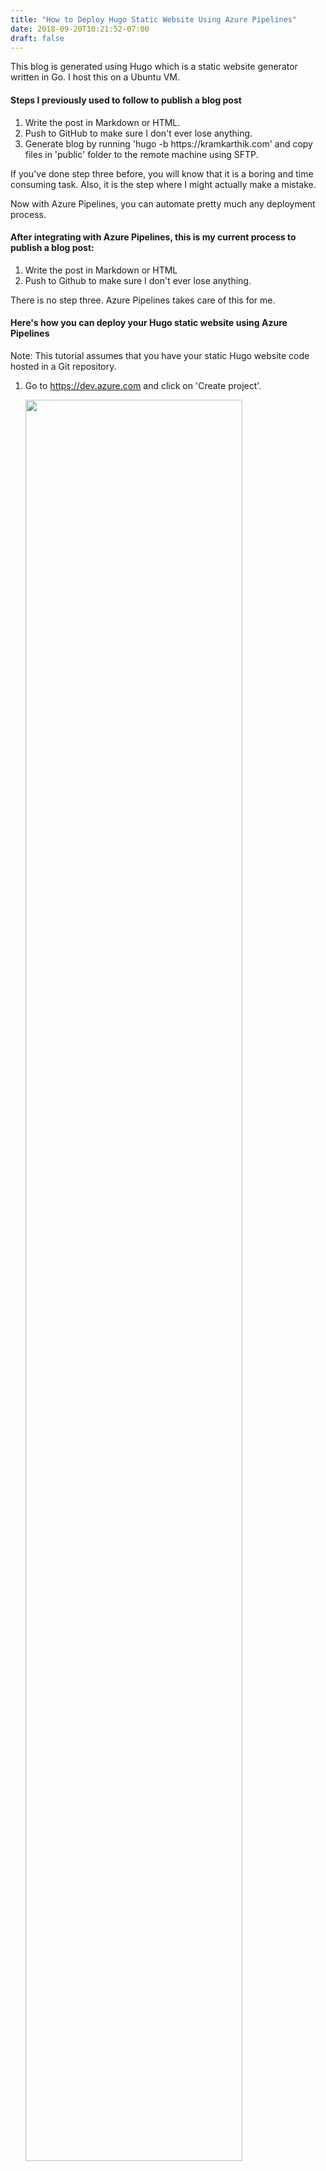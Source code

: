 ```yaml
---
title: "How to Deploy Hugo Static Website Using Azure Pipelines"
date: 2018-09-20T10:21:52-07:00
draft: false
---
```


<p>This blog is generated using Hugo which is a static website generator written in Go. I host this on a Ubuntu VM.</p>
<p><h4>Steps I previously used to follow to publish a blog post</h4></p>
<ol>
	<li>Write the post in Markdown or HTML.</li>
	<li>Push to GitHub to make sure I don't ever lose anything.</li>
	<li>Generate blog by running 'hugo -b https://kramkarthik.com' and copy files in 'public' folder to the remote machine using SFTP.</li>
</ol>

<p>If you've done step three before, you will know that it is a boring and time consuming task. Also, it is the step where I might actually make a mistake.</p>

Now with Azure Pipelines, you can automate pretty much any deployment process.

<p><h4>After integrating with Azure Pipelines, this is my current process to publish a blog post:</h4></p>
<ol>
	<li>Write the post in Markdown or HTML</li>
	<li>Push to Github to make sure I don't ever lose anything.</li>
</ol>

<p>There is no step three. Azure Pipelines takes care of this for me.</p>

<p><h4>Here's how you can deploy your Hugo static website using Azure Pipelines</h4></p>
<span>Note: This tutorial assumes that you have your static Hugo website code hosted in a Git repository.</span>
<p></p>
<ol>
	<p><li>Go to <a href="https://dev.azure.com" target="_blank">https://dev.azure.com</a> and click on 'Create project'.</li></p>
	<img style="height:85%;width:85%" src="/images/deploy_azure_pipelines/create_azure_project.png" />
	<p><li>Click on 'Pipelines' and then in the next screen, click on 'New pipeline'. You will also have a 'Pipelines' option on the left menu.</li></p>
	<img style="height:85%;width:85%" src="/images/deploy_azure_pipelines/new_azure_project_landing.png" />
	<p><li>Choose the source where your code is hosted. For this tutorial, I'm using GitHub. Other providers should be quite similar. Give a connection name and click on Authorize using OAuth.</li></p>
	<img style="height:85%;width:85%" src="/images/deploy_azure_pipelines/connect_repository.png" />
	<p><li>Click on Authorize AzurePipelines.</li></p>
	<img style="height:85%;width:85%" src="/images/deploy_azure_pipelines/github_oauth.png" />
	<p><li>Choose your website repository and the branch. I want only commits or merge into 'master' branch to create a build and deploy, so I have chosen 'master' as branch. Click on continue.</li></p>
	<img style="height:85%;width:85%" src="/images/deploy_azure_pipelines/choose_repository.png" />
	<p><li>In the next screen, you will be asked to choose a template. Scroll all the way down to the end and you will find 'Empty Pipeline'. Let's choose that one.</li></p>
	<img style="height:85%;width:85%" src="/images/deploy_azure_pipelines/choose_empty_pipeline.png" />
	<p><li>Now we are building a pipeline. You can click on 'Agent Job 1' under pipeline and rename it. Once you rename it, click on the '+' sign.</li></p>
	<img style="height:85%;width:85%" src="/images/deploy_azure_pipelines/build_pipeline.png" />
	<p><li>You will see a new tab to add a task on the right side. Select 'Marketplace', search for 'Hugo' and click on 'Get it free'. This will install the plugin. Once it is done, click on 'Add'. It will add a new 'Hugo generate' task to your job agent. Click on it.</li></p>
	<p><img style="height:85%;width:85%" src="/images/deploy_azure_pipelines/marketplace.png" /></p>
	<p><img style="height:85%;width:85%" src="/images/deploy_azure_pipelines/marketplace_hugo.png" /></p>
	<p><img style="height:85%;width:85%" src="/images/deploy_azure_pipelines/hugo_generate_task_pipeline.png" /></p>
	<p><li>This is where we will be configuring Hugo settings.
		<ul>
			<li>Enter destination as '$(Build.ArtifactStagingDirectory)/publish'.</li>
			<li>Base url will be the base url of your website. In my case, https://kramkarthik.com.</li>
			<p>The other options are not mandatory. You can choose based on your preference. I'm leaving them unchecked.</p>
			<p>Click the down arrow next to 'Save & queue' and click on 'Save'.</p>
			<p><b>Warning: Clicking on 'Save & queue' will trigger a build. We don't need a build at this point of time.</b></p>
		</ul>
	</li></p>
	<p><img style="height:85%;width:85%" src="/images/deploy_azure_pipelines/hugo_task_settings.png" /></p>
	<p><li>Let's add another task. Click on the '+' on your job agent like you did to create the previous task. Now search for 'Publish Build Artifacts' and click on 'Add'. Once it is added, click on it to configure.</li></p>
	<p><li>Enter the details like below. Click on the down arrow next to 'Save & queue' and click on 'Save & queue'. This will trigger a manual build. We can confirm if we did things right so far.</li></p>
	<p><img style="height:85%;width:85%" src="/images/deploy_azure_pipelines/publish_artifact.png" /></p>
	<p><li>Once you run the build, you will see a screen similar to what you see below. You can confirm whether your 'public' contents got uploaded by clicking on Artifacts.</li></p>
	<p><img style="height:85%;width:85%" src="/images/deploy_azure_pipelines/initial_build.png" /></p>
	<p><li>Now we want to deploy this artifact to a remote machine. This will be part of 'Release'. So click on 'Releases' on the left side menu and then click on '+ New pipeline'.</li></p>
	<p><img style="height:85%;width:85%" src="/images/deploy_azure_pipelines/create_new_release.png" /></p>
	<p><li>Click on '+ Add' next to 'Artifacts' and then choose the source which you create in previous step from the dropdown.</li></p>
	<p><img style="height:85%;width:85%" src="/images/deploy_azure_pipelines/add_artifact.png" /></p>
	<p><img style="height:85%;width:85%" src="/images/deploy_azure_pipelines/choose_artifact.png" /></p>
	<p><li>Now click on '1 job, 0 task' under 'Stage 1', rename it to 'DeployBlog' and add a new task from the agent job. Search for 'Copy files over SSH' and add it to your agent job.</li></p>
	<p><img style="height:85%;width:85%" src="/images/deploy_azure_pipelines/create_copy_ssh.png" /></p>
	<p><li>Time to configure SSH. Before we add a new SSH service connection, let's choose the source folder. Click on the browse icon (three dots) next to 'Source Folder' and choose the 'blog' folder in the artifact that you created in the build step.</li></p>
	<p><img style="height:85%;width:85%" src="/images/deploy_azure_pipelines/configure_copy_files_settings.png" /></p>
	<p><img style="height:85%;width:85%" src="/images/deploy_azure_pipelines/choose_deploy_artifact.png" /></p>
	<p><li>Now we will configure SSH service connection. Click on 'Manage' and it will open a new tab where you can add a new service connection. Click on 'New service connection', scoll down (there won't be a visible scrollbar but you can scroll and then you will see it) and choose 'SSH'.</li></p>
	<p><img style="height:85%;width:85%" src="/images/deploy_azure_pipelines/new_service_connection.png" /></p>
	<p><li>Enter the following to create a new SSH service connection:
		<ul>
			<li>Connection Name: [Some meaningful name you can identify this connection with].</li>
			<li>Host name: mostly your domain name (in my case: kramkarthik.com).</li>
			<li>Port: Leave port as it is unless you have a reason not to.</li>
			<li>User name: User name you use to SSH into your remote machine.</li>
			<li>Password: Corresponding password.</li>
			<li>Private key: This is your id_rsa key value. You need to paste complete contents of it right from '----BEGIN RSA PRIVATE KEY----' till '----END RSA PRIVATE KEY----' including the begin and end tag.</li>
			<p>Click on OK.</p>
		</ul></li></p>
	<p><img style="height:85%;width:85%" src="/images/deploy_azure_pipelines/add_ssh_connection.png" /></p>
	<p><li>Now in the previous tab, you can choose this SSH connection from the dropdown. Enter 'Target folder' value as the folder path to which you deploy static files in the remote machine. In my case, it is '/var/www/kramkarthik.com/html'. Click 'Advanced' and enable the checkbox that you need. I usually want to clean the directory and deploy completely. Also, I want the pipeline to fail if there is no file to copy.</li></p>
	<p><img style="height:85%;width:85%" src="/images/deploy_azure_pipelines/complete_ssh_configuration.png" /></p>
	<p><li>Change your release pipeline name to something meaningful.</li></p>
	<p><li>We have a build pipeline. We also have a release pipeline. Now we need to configure what triggers a build and what triggers a release.</li></p>
	<p><li>Go to your build pipeline and click on edit.</li></p>
	<p><img style="height:85%;width:85%" src="/images/deploy_azure_pipelines/build_pipeline_edit.png" /></p>
	<p><li>Click on 'Triggers'. Choose your repository under 'Continuous Integration' and on the right side menu, choose 'Enable continuous integration'. Click on Save. Now any commit or merge to 'master' branch will trigger a build.</li></p>
	<p><img style="height:85%;width:85%" src="/images/deploy_azure_pipelines/build_trigger.png" /></p>
	<p><li>Now let's edit the 'Release pipeline' and add a trigger. Once you go to edit page of 'Release pipeline', click on the flash sign inside Artifacts box. Switch the toggle to enable 'Continuous deployment trigger'. Click on Save.</li></p>
	<p><img style="height:85%;width:85%" src="/images/deploy_azure_pipelines/deploy_trigger.png" /></p>
</ol>
<p><h4>That's it. You have configured Azure Pipelines to deploy your Hugo static site to your VM successfully.</h4></p>
<p>You can test this by doing a commit to your master branch. It should build and deploy to your remote machine. No more manual generating hugo site and copying files over to the remote machine. Write, commit, push to git and your site should have the changes in less than 2 minutes (based on the size of your site).</p>